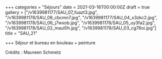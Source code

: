 +++
categories = "Séjours"
date = 2021-03-16T00:00:00Z
draft = true
gallery = ["/v1639981177/SAU_07_fuazt3.jpg", "/v1639981178/SAU_08_cbcmn7.jpg", "/v1639981177/SAU_04_x3zkc2.jpg", "/v1639981178/SAU_06_j7wxob.jpg", "/v1639981178/SAU_05_uy3fa2.jpg", "/v1639981178/SAU_02_maul0h.jpg", "/v1639981178/SAU_03_cg76oi.jpg"]
title = "SAU_21"

+++
Séjour et bureau en bouleau + peinture

Crédits : Maureen Schmetz